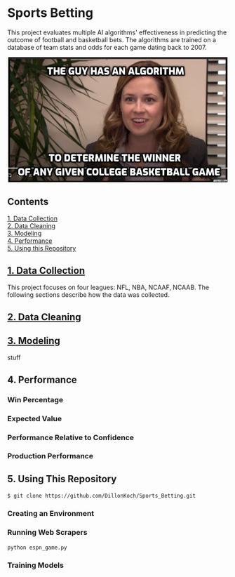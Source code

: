 # Sports Betting
This project evaluates multiple AI algorithms' effectiveness in predicting the outcome of football and basketball bets.
The algorithms are trained on a database of team stats and odds for each game dating back to 2007.

<!-- <img src="PAM.png" wi dth=500> -->
<p align="center">
  <img src="PAM.png" width=500 />
</p>

## Contents

[1. Data Collection](#Data-Collection)\
[2. Data Cleaning](#Data-Cleaning)\
[3. Modeling](#Modeling)\
[4. Performance](#Performance)\
[5. Using this Repository](#Using-this-Repository)


<a name="Data-Collection"></a>

<!-- TODO link to the specific scraping README, do the same for other sections -->
## [1. Data Collection](Data_Collection/)
This project focuses on four leagues: NFL, NBA, NCAAF, NCAAB. The following sections describe how the data was collected.


<a name="Data-Cleaning"></a>

## [2. Data Cleaning](/Data_Cleaning/)



<a name="Modeling"></a>

## [3. Modeling](/Modeling/)

stuff



<a name="Performance"></a>

## 4. Performance

### Win Percentage


### Expected Value


### Performance Relative to Confidence


### Production Performance




<a name="Using-this-Repository"></a>

## 5. Using This Repository

```
$ git clone https://github.com/DillonKoch/Sports_Betting.git
```


### Creating an Environment


### Running Web Scrapers
```
python espn_game.py
```


### Training Models
